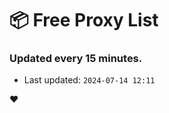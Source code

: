 # :package: Free Proxy List
### Updated every 15 minutes.

- Last updated: `2024-07-14 12:11`

:heart:
